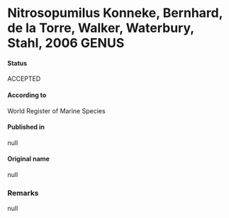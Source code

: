 Nitrosopumilus Konneke, Bernhard, de la Torre, Walker, Waterbury, Stahl, 2006 GENUS
=======

#### Status
ACCEPTED

#### According to
World Register of Marine Species

#### Published in
null

#### Original name
null

### Remarks
null